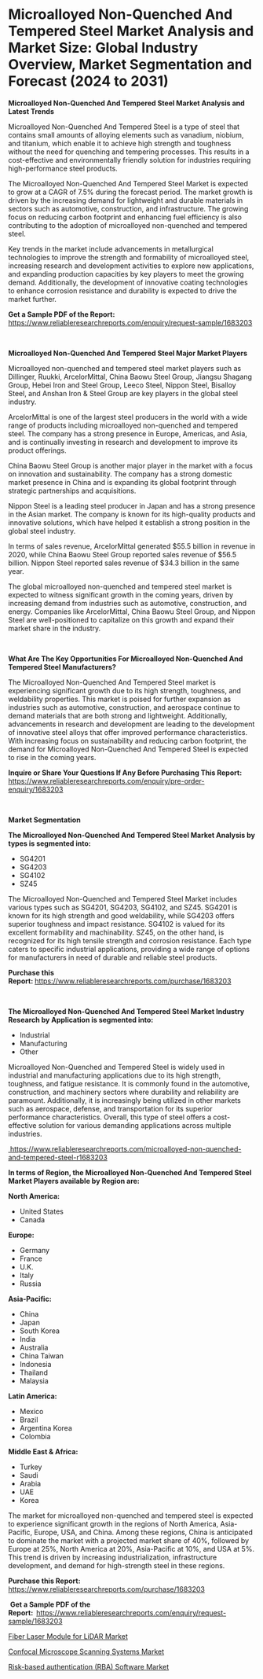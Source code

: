 <p><h1>Microalloyed Non-Quenched And Tempered Steel Market Analysis and Market Size: Global Industry Overview, Market Segmentation and Forecast (2024 to 2031)</h1></p><p><strong>Microalloyed Non-Quenched And Tempered Steel Market Analysis and Latest Trends</strong></p>
<p><p>Microalloyed Non-Quenched And Tempered Steel is a type of steel that contains small amounts of alloying elements such as vanadium, niobium, and titanium, which enable it to achieve high strength and toughness without the need for quenching and tempering processes. This results in a cost-effective and environmentally friendly solution for industries requiring high-performance steel products.</p><p>The Microalloyed Non-Quenched And Tempered Steel Market is expected to grow at a CAGR of 7.5% during the forecast period. The market growth is driven by the increasing demand for lightweight and durable materials in sectors such as automotive, construction, and infrastructure. The growing focus on reducing carbon footprint and enhancing fuel efficiency is also contributing to the adoption of microalloyed non-quenched and tempered steel.</p><p>Key trends in the market include advancements in metallurgical technologies to improve the strength and formability of microalloyed steel, increasing research and development activities to explore new applications, and expanding production capacities by key players to meet the growing demand. Additionally, the development of innovative coating technologies to enhance corrosion resistance and durability is expected to drive the market further.</p></p>
<p><strong>Get a Sample PDF of the Report:&nbsp;</strong> <a href="https://www.reliableresearchreports.com/enquiry/request-sample/1683203">https://www.reliableresearchreports.com/enquiry/request-sample/1683203</a></p>
<p>&nbsp;</p>
<p><strong>Microalloyed Non-Quenched And Tempered Steel Major Market Players</strong></p>
<p><p>Microalloyed non-quenched and tempered steel market players such as Dillinger, Ruukki, ArcelorMittal, China Baowu Steel Group, Jiangsu Shagang Group, Hebei Iron and Steel Group, Leeco Steel, Nippon Steel, Bisalloy Steel, and Anshan Iron & Steel Group are key players in the global steel industry.</p><p>ArcelorMittal is one of the largest steel producers in the world with a wide range of products including microalloyed non-quenched and tempered steel. The company has a strong presence in Europe, Americas, and Asia, and is continually investing in research and development to improve its product offerings.</p><p>China Baowu Steel Group is another major player in the market with a focus on innovation and sustainability. The company has a strong domestic market presence in China and is expanding its global footprint through strategic partnerships and acquisitions.</p><p>Nippon Steel is a leading steel producer in Japan and has a strong presence in the Asian market. The company is known for its high-quality products and innovative solutions, which have helped it establish a strong position in the global steel industry.</p><p>In terms of sales revenue, ArcelorMittal generated $55.5 billion in revenue in 2020, while China Baowu Steel Group reported sales revenue of $56.5 billion. Nippon Steel reported sales revenue of $34.3 billion in the same year.</p><p>The global microalloyed non-quenched and tempered steel market is expected to witness significant growth in the coming years, driven by increasing demand from industries such as automotive, construction, and energy. Companies like ArcelorMittal, China Baowu Steel Group, and Nippon Steel are well-positioned to capitalize on this growth and expand their market share in the industry.</p></p>
<p>&nbsp;</p>
<p><strong>What Are The Key Opportunities For Microalloyed Non-Quenched And Tempered Steel Manufacturers?</strong></p>
<p><p>The Microalloyed Non-Quenched And Tempered Steel market is experiencing significant growth due to its high strength, toughness, and weldability properties. This market is poised for further expansion as industries such as automotive, construction, and aerospace continue to demand materials that are both strong and lightweight. Additionally, advancements in research and development are leading to the development of innovative steel alloys that offer improved performance characteristics. With increasing focus on sustainability and reducing carbon footprint, the demand for Microalloyed Non-Quenched And Tempered Steel is expected to rise in the coming years.</p></p>
<p><strong>Inquire or Share Your Questions If Any Before Purchasing This Report:</strong> <a href="https://www.reliableresearchreports.com/enquiry/pre-order-enquiry/1683203">https://www.reliableresearchreports.com/enquiry/pre-order-enquiry/1683203</a></p>
<p>&nbsp;</p>
<p><strong>Market Segmentation</strong></p>
<p><strong>The Microalloyed Non-Quenched And Tempered Steel Market Analysis by types is segmented into:</strong></p>
<p><ul><li>SG4201</li><li>SG4203</li><li>SG4102</li><li>SZ45</li></ul></p>
<p><p>The Microalloyed Non-Quenched and Tempered Steel Market includes various types such as SG4201, SG4203, SG4102, and SZ45. SG4201 is known for its high strength and good weldability, while SG4203 offers superior toughness and impact resistance. SG4102 is valued for its excellent formability and machinability. SZ45, on the other hand, is recognized for its high tensile strength and corrosion resistance. Each type caters to specific industrial applications, providing a wide range of options for manufacturers in need of durable and reliable steel products.</p></p>
<p><strong>Purchase this Report:&nbsp;</strong><a href="https://www.reliableresearchreports.com/purchase/1683203">https://www.reliableresearchreports.com/purchase/1683203</a></p>
<p>&nbsp;</p>
<p><strong>The Microalloyed Non-Quenched And Tempered Steel Market Industry Research by Application is segmented into:</strong></p>
<p><ul><li>Industrial</li><li>Manufacturing</li><li>Other</li></ul></p>
<p><p>Microalloyed Non-Quenched and Tempered Steel is widely used in industrial and manufacturing applications due to its high strength, toughness, and fatigue resistance. It is commonly found in the automotive, construction, and machinery sectors where durability and reliability are paramount. Additionally, it is increasingly being utilized in other markets such as aerospace, defense, and transportation for its superior performance characteristics. Overall, this type of steel offers a cost-effective solution for various demanding applications across multiple industries.</p></p>
<p><a href="https://www.reliableresearchreports.com/microalloyed-non-quenched-and-tempered-steel-r1683203">&nbsp;https://www.reliableresearchreports.com/microalloyed-non-quenched-and-tempered-steel-r1683203</a></p>
<p><strong>In terms of Region, the Microalloyed Non-Quenched And Tempered Steel Market Players available by Region are:</strong></p>
<p>
    <p> <strong> North America: </strong>
        <ul>
            <li>United States</li>
            <li>Canada</li>
        </ul>
        </p> 
    <p> <strong> Europe: </strong>
        <ul>
            <li>Germany</li>
            <li>France</li>
            <li>U.K.</li>
            <li>Italy</li>
            <li>Russia</li>
        </ul>
        </p> 
    <p> <strong> Asia-Pacific: </strong>
        <ul>
            <li>China</li>
            <li>Japan</li>
            <li>South Korea</li>
            <li>India</li>
            <li>Australia</li>
            <li>China Taiwan</li>
            <li>Indonesia</li>
            <li>Thailand</li>
            <li>Malaysia</li>
        </ul>
        </p> 
    <p> <strong> Latin America: </strong>
        <ul>
            <li>Mexico</li>
            <li>Brazil</li>
            <li>Argentina Korea</li>
            <li>Colombia</li>
        </ul>
        </p> 
    <p> <strong> Middle East & Africa: </strong>
        <ul>
            <li>Turkey</li>
            <li>Saudi</li>
            <li>Arabia</li>
            <li>UAE</li>
            <li>Korea</li>
        </ul>
    </p>
    </p>
<p><p>The market for microalloyed non-quenched and tempered steel is expected to experience significant growth in the regions of North America, Asia-Pacific, Europe, USA, and China. Among these regions, China is anticipated to dominate the market with a projected market share of 40%, followed by Europe at 25%, North America at 20%, Asia-Pacific at 10%, and USA at 5%. This trend is driven by increasing industrialization, infrastructure development, and demand for high-strength steel in these regions.</p></p>
<p><strong>Purchase this Report: </strong><a href="https://www.reliableresearchreports.com/purchase/1683203">https://www.reliableresearchreports.com/purchase/1683203</a></p>
<p>&nbsp;<strong>Get a Sample PDF of the Report:&nbsp;&nbsp;</strong><a href="https://www.reliableresearchreports.com/enquiry/request-sample/1683203">https://www.reliableresearchreports.com/enquiry/request-sample/1683203</a></p>
<p><strong></strong></p>
<p><p><a href="https://github.com/JameTravis/Market-Research-Report-List-6/blob/main/fiber-laser-module-for-lidar-market.md">Fiber Laser Module for LiDAR Market</a></p><p><a href="https://github.com/vimar16th/Market-Research-Report-List-5/blob/main/confocal-microscope-scanning-systems-market.md">Confocal Microscope Scanning Systems Market</a></p><p><a href="https://view.publitas.com/reportprime-1/exploring-risk-based-authentication-rba-software-market-dynamics-global-trends-and-future-growth-prospects-2024-2031-covered-in-137-pages/">Risk-based authentication (RBA) Software Market</a></p></p>
